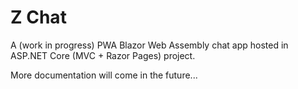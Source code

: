 # Z Chat
A (work in progress) PWA Blazor Web Assembly chat app hosted in ASP.NET Core (MVC + Razor Pages) project.

More documentation will come in the future...
